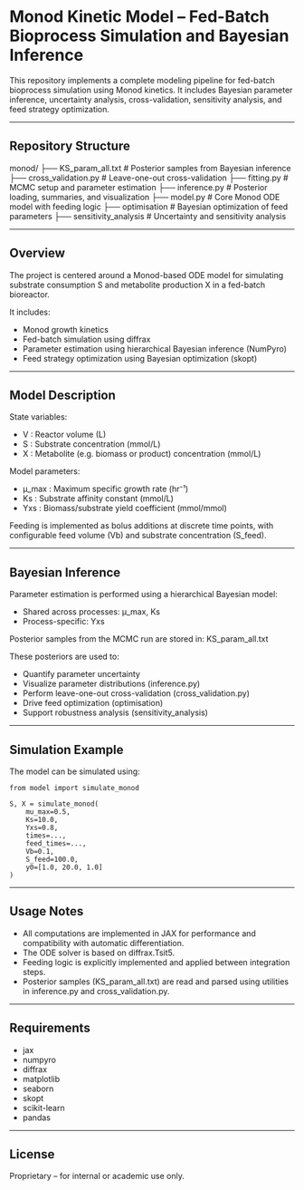 Monod Kinetic Model – Fed-Batch Bioprocess Simulation and Bayesian Inference
=============================================================================

This repository implements a complete modeling pipeline for fed-batch bioprocess simulation using Monod kinetics. It includes Bayesian parameter inference, uncertainty analysis, cross-validation, sensitivity analysis, and feed strategy optimization.

-------------------------------------------------------------------------------
Repository Structure
-------------------------------------------------------------------------------

monod/
├── KS_param_all.txt            # Posterior samples from Bayesian inference
├── cross_validation.py         # Leave-one-out cross-validation
├── fitting.py                  # MCMC setup and parameter estimation
├── inference.py                # Posterior loading, summaries, and visualization
├── model.py                    # Core Monod ODE model with feeding logic
├── optimisation                # Bayesian optimization of feed parameters
├── sensitivity_analysis        # Uncertainty and sensitivity analysis

-------------------------------------------------------------------------------
Overview
-------------------------------------------------------------------------------

The project is centered around a Monod-based ODE model for simulating substrate consumption S and metabolite production X in a fed-batch bioreactor.

It includes:
- Monod growth kinetics
- Fed-batch simulation using diffrax
- Parameter estimation using hierarchical Bayesian inference (NumPyro)
- Feed strategy optimization using Bayesian optimization (skopt)

-------------------------------------------------------------------------------
Model Description
-------------------------------------------------------------------------------

State variables:
- V   : Reactor volume (L)
- S   : Substrate concentration (mmol/L)
- X   : Metabolite (e.g. biomass or product) concentration (mmol/L)

Model parameters:
- μ_max : Maximum specific growth rate (hr⁻¹)
- Ks     : Substrate affinity constant (mmol/L)
- Yxs    : Biomass/substrate yield coefficient (mmol/mmol)

Feeding is implemented as bolus additions at discrete time points, with configurable feed volume (Vb) and substrate concentration (S_feed).

-------------------------------------------------------------------------------
Bayesian Inference
-------------------------------------------------------------------------------

Parameter estimation is performed using a hierarchical Bayesian model:

- Shared across processes: μ_max, Ks
- Process-specific: Yxs

Posterior samples from the MCMC run are stored in:
    KS_param_all.txt

These posteriors are used to:
- Quantify parameter uncertainty
- Visualize parameter distributions (inference.py)
- Perform leave-one-out cross-validation (cross_validation.py)
- Drive feed optimization (optimisation)
- Support robustness analysis (sensitivity_analysis)

-------------------------------------------------------------------------------
Simulation Example
-------------------------------------------------------------------------------

The model can be simulated using:

    from model import simulate_monod

    S, X = simulate_monod(
        mu_max=0.5,
        Ks=10.0,
        Yxs=0.8,
        times=...,
        feed_times=...,
        Vb=0.1,
        S_feed=100.0,
        y0=[1.0, 20.0, 1.0]
    )

-------------------------------------------------------------------------------
Usage Notes
-------------------------------------------------------------------------------

- All computations are implemented in JAX for performance and compatibility with automatic differentiation.
- The ODE solver is based on diffrax.Tsit5.
- Feeding logic is explicitly implemented and applied between integration steps.
- Posterior samples (KS_param_all.txt) are read and parsed using utilities in inference.py and cross_validation.py.

-------------------------------------------------------------------------------
Requirements
-------------------------------------------------------------------------------

- jax
- numpyro
- diffrax
- matplotlib
- seaborn
- skopt
- scikit-learn
- pandas

-------------------------------------------------------------------------------
License
-------------------------------------------------------------------------------

Proprietary – for internal or academic use only.
